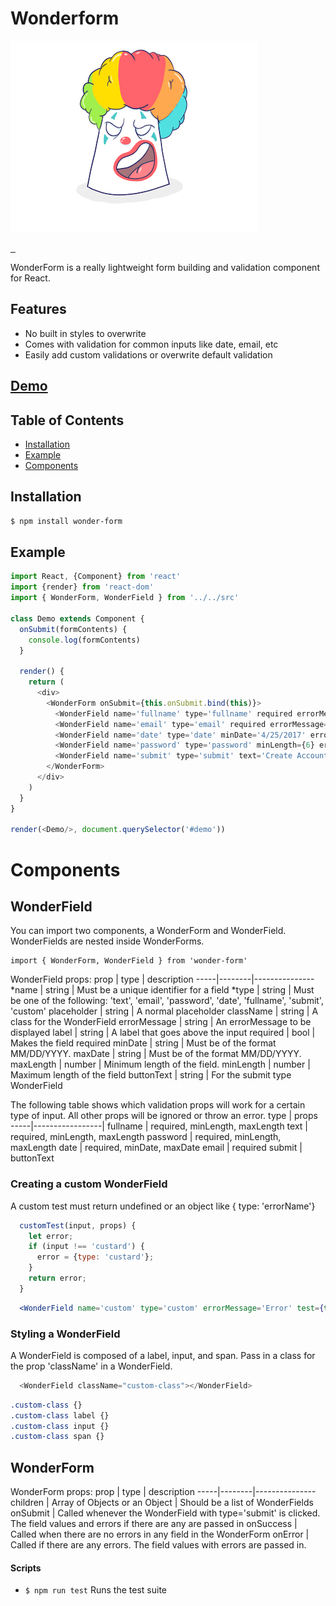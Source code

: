 <p align="center">
  <h1>Wonderform</h1>
  <img src="https://raw.githubusercontent.com/nnur/wonder-form/master/demo/src/assets/clown.png">
</p>

<a href="https://travis-ci.org/tannerlinsley/react-form" target="\_parent">
  <img alt="" src="https://travis-ci.org/tannerlinsley/react-form.svg?branch=master" />
</a>
<a href="https://npmjs.com/package/react-form" target="\_parent">
  <img alt="" src="https://img.shields.io/npm/dm/react-form.svg" />
</a>
<a href="https://github.com/tannerlinsley/react-form" target="\_parent">
  <img alt="" src="https://img.shields.io/github/stars/tannerlinsley/react-form.svg?style=social&label=Star" />
</a>


WonderForm is a really lightweight form building and validation component for React.

## Features

- No built in styles to overwrite
- Comes with validation for common inputs like date, email, etc
- Easily add custom validations or overwrite default validation

## [Demo](https://react-form.js.org/?selectedKind=2.%20Demos&selectedStory=Kitchen%20Sink&full=0&down=0&left=1&panelRight=0&downPanel=kadirahq%2Fstorybook-addon-actions%2Factions-panel)


## Table of Contents
- [Installation](#installation)
- [Example](#example)
- [Components](#api)

<!-- - [Recipes](#recipes) -->

## Installation
```bash
$ npm install wonder-form
```

## Example

```javascript
import React, {Component} from 'react'
import {render} from 'react-dom'
import { WonderForm, WonderField } from '../../src'

class Demo extends Component {
  onSubmit(formContents) {
    console.log(formContents)
  }

  render() {
    return (
      <div>
        <WonderForm onSubmit={this.onSubmit.bind(this)}>
          <WonderField name='fullname' type='fullname' required errorMessage={"Error"} />
          <WonderField name='email' type='email' required errorMessage={"Error"} />
          <WonderField name='date' type='date' minDate='4/25/2017' errorMessage={"Error"} />
          <WonderField name='password' type='password' minLength={6} errorMessage={"Error"}/>
          <WonderField name='submit' type='submit' text='Create Account' />
        </WonderForm>
      </div>
    )
  }
}

render(<Demo/>, document.querySelector('#demo'))

```


# Components

## WonderField

You can import two components, a WonderForm and WonderField. WonderFields are nested inside WonderForms.
```
import { WonderForm, WonderField } from 'wonder-form'
```

WonderField props:
prop | type   | description 
-----|--------|---------------
*name | string | Must be a unique identifier for a field
*type | string | Must be one of the following: 'text', 'email', 'password', 'date', 'fullname', 'submit', 'custom'
placeholder | string | A normal placeholder
className | string | A class for the WonderField
errorMessage | string | An errorMessage to be displayed
label | string | A label that goes above the input
required | bool | Makes the field required
minDate | string | Must be of the format MM/DD/YYYY.
maxDate | string | Must be of the format MM/DD/YYYY.
maxLength | number | Minimum length of the field.
minLength | number | Maximum length of the field
buttonText | string | For the submit type WonderField

The following table shows which validation props will work for a certain type of input. All other props will be ignored or throw an error.
type | props   
-----|-----------------|
fullname | required, minLength, maxLength
text | required, minLength, maxLength
password | required, minLength, maxLength
date | required, minDate, maxDate
email | required
submit | buttonText

### Creating a custom WonderField

A custom test must return undefined or an object like { type: 'errorName'}
```javascript
  customTest(input, props) {
    let error;
    if (input !== 'custard') {
      error = {type: 'custard'};
    }
    return error;
  }
```
```jsx
  <WonderField name='custom' type='custom' errorMessage='Error' test={this.customTest.bind(this)}/>
```

### Styling a WonderField
A WonderField is composed of a label, input, and span.
Pass in a class for the prop 'className' in a WonderField.

```javascript
  <WonderField className="custom-class"></WonderField>
``` 

```css
.custom-class {}
.custom-class label {}
.custom-class input {}
.custom-class span {}
```

## WonderForm

WonderForm props:
prop | type   | description 
-----|--------|---------------
children | Array of Objects or an Object | Should be a list of WonderFields
onSubmit | Called whenever the WonderField with type='submit' is clicked. The field values and errors if there are any are passed in
onSuccess | Called when there are no errors in any field in the WonderForm
onError | Called if there are any errors. The field values with errors are passed in.


#### Scripts

- `$ npm run test` Runs the test suite
